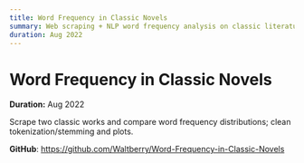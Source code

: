```yaml
---
title: Word Frequency in Classic Novels
summary: Web scraping + NLP word frequency analysis on classic literature.
duration: Aug 2022
---
```


# Word Frequency in Classic Novels

**Duration:** Aug 2022

Scrape two classic works and compare word frequency distributions; clean tokenization/stemming and plots.

**GitHub**: <https://github.com/Waltberry/Word-Frequency-in-Classic-Novels>

